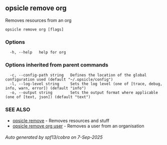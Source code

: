 ## opsicle remove org

Removes resources from an org

```
opsicle remove org [flags]
```

### Options

```
  -h, --help   help for org
```

### Options inherited from parent commands

```
  -c, --config-path string   Defines the location of the global configuration used (default "~/.opsicle/config")
  -l, --log-level string     Sets the log level (one of [trace, debug, info, warn, error]) (default "info")
  -o, --output string        Sets the output format where applicable (one of [text, json]) (default "text")
```

### SEE ALSO

* [opsicle remove](cli/opsicle_remove.md)	 - Removes resources and stuff
* [opsicle remove org user](cli/opsicle_remove_org_user.md)	 - Removes a user from an organisation

###### Auto generated by spf13/cobra on 7-Sep-2025

